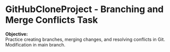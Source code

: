 # GitHubCloneProject - Branching and Merge Conflicts Task 
**Objective:**  
Practice creating branches, merging changes, and resolving conflicts in Git.
Modification in main branch.